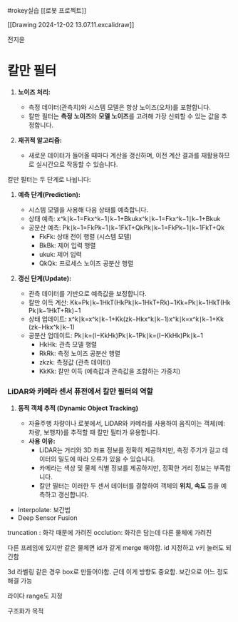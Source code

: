 #rokey실습
[[로봇 프로젝트]]

[[Drawing 2024-12-02 13.07.11.excalidraw]]

전지윤

# 칼만 필터
1. **노이즈 처리:**
    
    - 측정 데이터(관측치)와 시스템 모델은 항상 노이즈(오차)를 포함합니다.
    - 칼만 필터는 **측정 노이즈**와 **모델 노이즈**를 고려해 가장 신뢰할 수 있는 값을 추정합니다.
2. **재귀적 알고리즘:**
    
    - 새로운 데이터가 들어올 때마다 계산을 갱신하며, 이전 계산 결과를 재활용하므로 실시간으로 작동할 수 있습니다.

칼만 필터는 두 단계로 나뉩니다:

1. **예측 단계(Prediction):**
    
    - 시스템 모델을 사용해 다음 상태를 예측합니다.
    - 상태 예측: x^k∣k−1=Fkx^k−1∣k−1+Bkukx^k∣k−1​=Fk​x^k−1∣k−1​+Bk​uk​
    - 공분산 예측: Pk∣k−1=FkPk−1∣k−1FkT+QkPk∣k−1​=Fk​Pk−1∣k−1​FkT​+Qk​
        - FkFk​: 상태 전이 행렬 (시스템 모델)
        - BkBk​: 제어 입력 행렬
        - ukuk​: 제어 입력
        - QkQk​: 프로세스 노이즈 공분산 행렬
2. **갱신 단계(Update):**
    
    - 관측 데이터를 기반으로 예측값을 보정합니다.
    - 칼만 이득 계산: Kk=Pk∣k−1HkT(HkPk∣k−1HkT+Rk)−1Kk​=Pk∣k−1​HkT​(Hk​Pk∣k−1​HkT​+Rk​)−1
    - 상태 업데이트: x^k∣k=x^k∣k−1+Kk(zk−Hkx^k∣k−1)x^k∣k​=x^k∣k−1​+Kk​(zk​−Hk​x^k∣k−1​)
    - 공분산 업데이트: Pk∣k=(I−KkHk)Pk∣k−1Pk∣k​=(I−Kk​Hk​)Pk∣k−1​
        - HkHk​: 관측 모델 행렬
        - RkRk​: 측정 노이즈 공분산 행렬
        - zkzk​: 측정값 (관측 데이터)
        - KkKk​: 칼만 이득 (예측값과 관측값을 조합하는 가중치)

### **LiDAR와 카메라 센서 퓨전에서 칼만 필터의 역할**

1. **동적 객체 추적 (Dynamic Object Tracking)**
    
    - 자율주행 차량이나 로봇에서, LiDAR와 카메라를 사용하여 움직이는 객체(예: 차량, 보행자)를 추적할 때 칼만 필터가 유용합니다.
    - **사용 이유:**
        - LiDAR는 거리와 3D 좌표 정보를 정확히 제공하지만, 측정 주기가 길고 데이터의 밀도에 따라 오류가 있을 수 있습니다.
        - 카메라는 색상 및 물체 식별 정보를 제공하지만, 정확한 거리 정보는 부족합니다.
        - 칼만 필터는 이러한 두 센서 데이터를 결합하여 객체의 **위치, 속도** 등을 예측하고 갱신합니다.

- Interpolate: 보간법
- Deep Sensor Fusion


truncation : 화각 때문에 가려진
occlution: 화각은 담는데 다른 물체에 가려진

다른 프레임에 있지만 같은 물체면 id가 같게 merge 해야함. id 지정하고 v키 눌러도 되긴함

3d 라벨링 같은 경우 box로 만들어야함. 근데 이게 방향도 중요함.
보간으로 어느 정도 해결 가능

라이다 range도 지정


구조화가 목적


